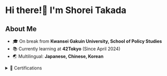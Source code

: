 <h1>Hi there!👋 I'm Shorei Takada</h1>

<!--
<div align="center">
<a href="https://git.io/typing-svg"><img src="https://readme-typing-svg.demolab.com?font=Lexend&size=40&duration=2000&pause=1000&color=09AEA5&center=true&vCenter=true&multiline=true&random=false&width=430&height=142&lines=Hi+there!;I'm+Shorei+Takada." alt="Typing SVG" /></a>
</div>
-->

## About Me

- 🎓 On break from **Kwansei Gakuin University, School of Policy Studies**
- 📚 Currently learning at **42Tokyo** (Since April 2024)
- 🌏 Multilingual: **Japanese, Chinese, Korean**

<details>
<summary>📜 Certifications</summary>

| Certification | Date |
|---------------|------|
| Information Technology Passport Examination (IP) | June 2023 |
| Information Security Management Examination (SG) | August 2023 |
| Fundamental Information Technology Engineer Examination (FE) | October 2023 |

</details>

<!--
## 42Tokyo Progress

<p align="center">
  <img src="https://badge42.coday.fr/api/v2/clykl1nmm4378701p4a2d4uqb9/stats?cursusId=9&coalitionId=62" alt="42 Tokyo Piscine Stats" />
  <img src="https://badge42.coday.fr/api/v2/clykl1nmm4378701p4a2d4uqb9/stats?cursusId=21&coalitionId=307" alt="42 Tokyo Main Curriculum Stats" />
</p>

## Journey of Continuous Improvement 🚀

![](profile-3d-contrib/profile-night-rainbow.svg)
![](metrics.plugin.achievements.svg)

<hr>

<div align="center">
  <h4>Thanks for visiting my profile! 👋</h4>
  <a href="https://github.com/gao0325ts?tab=repositories">
    <img src="https://img.shields.io/badge/Check%20out%20my%20projects-4CAF50?style=for-the-badge&logo=github&logoColor=white" alt="My Projects">
  </a>
</div>

<!--
## Languages and Tools  
<div align="center">  
<a href="https://www.w3schools.com/css/" target="_blank"><img style="margin: 10px" src="https://profilinator.rishav.dev/skills-assets/css3-original-wordmark.svg" alt="CSS3" height="50" /></a>  
<a href="https://en.wikipedia.org/wiki/HTML5" target="_blank"><img style="margin: 10px" src="https://profilinator.rishav.dev/skills-assets/html5-original-wordmark.svg" alt="HTML5" height="50" /></a>  
<a href="https://www.cprogramming.com/" target="_blank"><img style="margin: 10px" src="https://profilinator.rishav.dev/skills-assets/c-original.svg" alt="C" height="50" /></a>  
<a href="https://www.python.org/" target="_blank"><img style="margin: 10px" src="https://profilinator.rishav.dev/skills-assets/python-original.svg" alt="Python" height="50" /></a>  
<a href="https://www.linux.org/" target="_blank"><img style="margin: 10px" src="https://profilinator.rishav.dev/skills-assets/linux-original.svg" alt="Linux" height="50" /></a>  
<a href="https://github.com/" target="_blank"><img style="margin: 10px" src="https://profilinator.rishav.dev/skills-assets/git-scm-icon.svg" alt="Git" height="50" /></a>  
<a href="https://docs.microsoft.com/en-us/powershell/" target="_blank"><img style="margin: 10px" src="https://profilinator.rishav.dev/skills-assets/powershell.png" alt="PowerShell" height="50" /></a>  
<a href="https://www.gnu.org/software/bash/" target="_blank"><img style="margin: 10px" src="https://profilinator.rishav.dev/skills-assets/gnu_bash-icon.svg" alt="Bash" height="50" /></a>  
<a href="https://go.dev/" target="_blank"><img style="margin: 10px" src="https://profilinator.rishav.dev/skills-assets/go-original.svg" alt="Go" height="50" /></a>  
</div>  

<br/>  
-->
